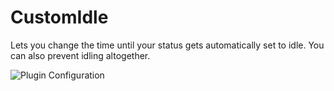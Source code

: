 # CustomIdle

Lets you change the time until your status gets automatically set to idle. You can also prevent idling altogether.

![Plugin Configuration](https://github.com/prodbyeagle/cord/assets/45801973/4e5259b2-18e0-42e5-b69f-efc672ce1e0b)
